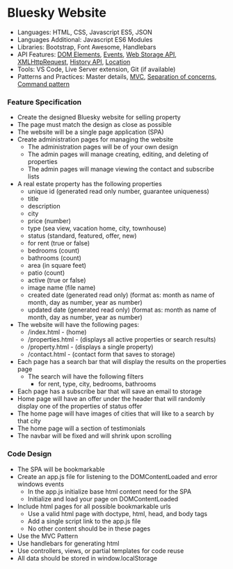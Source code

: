 
# Bluesky Website

* Languages: HTML, CSS, Javascript ES5, JSON
* Languages Additional: Javascript ES6 Modules
* Libraries: Bootstrap, Font Awesome, Handlebars
* API Features: [DOM Elements](https://redrockcode.com/docs/Javascript/developer.mozilla.org/en-US/docs/Web/API/Document_Object_Model.html), [Events](https://redrockcode.com/docs/JavaScript/developer.mozilla.org/en-US/docs/Web/Events.html), [Web Storage API](https://redrockcode.com/docs/javascript/developer.mozilla.org/en-US/docs/Web/API/Web_Storage_API.html), [XMLHttpRequest](https://redrockcode.com/docs/javascript/developer.mozilla.org/en-US/docs/Web/API/XMLHttpRequest.html), [History API](https://redrockcode.com/docs/javascript/developer.mozilla.org/en-US/docs/Web/API/History_API.html), [Location](https://redrockcode.com/docs/javascript/developer.mozilla.org/en-US/docs/Web/API/Location.html)
* Tools: VS Code, Live Server extension, Git (if available)
* Patterns and Practices: Master details, [MVC](https://redrockcode.com/wikipedia/model_view_controller.html), [Separation of concerns](https://redrockcode.com/wikipedia/separation_of_concerns.html), [Command pattern](https://redrockcode.com/wikipedia/command_pattern.html)

### Feature Specification

* Create the designed Bluesky website for selling property
* The page must match the design as close as possible
* The website will be a single page application (SPA)
* Create administration pages for managing the website
	* The administration pages will be of your own design
	* The admin pages will manage creating, editing, and deleting of properties
	* The admin pages will manage viewing the contact and subscribe lists
* A real estate property has the following properties
	* unique id (generated read only number, guarantee uniqueness)
	* title
	* description
	* city
	* price (number)
	* type (sea view, vacation home, city, townhouse)
	* status (standard, featured, offer, new)
	* for rent (true or false)
	* bedrooms (count)
	* bathrooms (count)
	* area (in square feet)
	* patio (count)
	* active (true or false)
	* image name (file name)
	* created date (generated read only) (format as: month as name of month, day as number, year as number)
	* updated date (generated read only) (format as: month as name of month, day as number, year as number)
* The website will have the following pages:
	* /index.html - (home)
	* /properties.html - (displays all active properties or search results)
	* /property.html - (displays a single property)
	* /contact.html - (contact form that saves to storage)
* Each page has a search bar that will display the results on the properties page
	* The search will have the following filters
		* for rent, type, city, bedrooms, bathrooms
* Each page has a subscribe bar that will save an email to storage
* Home page will have an offer under the header that will randomly display
	one of the properties of status offer
* The home page will have images of cities that will like to a search by that city
* The home page will a section of testimonials
* The navbar will be fixed and will shrink upon scrolling

### Code Design

* The SPA will be bookmarkable
* Create an app.js file for listening to the DOMContentLoaded and error windows events
	* In the app.js initialize base html content need for the SPA
	* Initialize and load your page on DOMContentLoaded
* Include html pages for all possible bookmarkable urls
	* Use a valid html page with doctype, html, head, and body tags
	* Add a single script link to the app.js file
	* No other content should be in these pages
* Use the MVC Pattern
* Use handlebars for generating html
* Use controllers, views, or partial templates for code reuse
* All data should be stored in window.localStorage